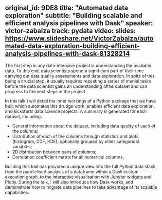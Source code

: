 original_id: 9DE8
title: "Automated data exploration"
subtitle: "Building scalable and efficient analysis pipelines with Dask"
speaker: victor-zabalza
track: pydata
video:
slides: https://www.slideshare.net/VictorZabalza/automated-data-exploration-building-efficient-analysis-pipelines-with-dask-81328214
---
The first step in any data-intensive project is understanding the available data. To this end, data scientists spend a significant part of their time carrying out data quality assessments and data exploration. In spite of this being a crucial step, it usually requires repeating a series of menial tasks before the data scientist gains an understanding ofthe dataset and can progress to the next steps in the project.

In this talk I will detail the inner workings of a Python package that we have built which automates this drudge work, enables efficient data exploration, and kickstarts data science projects. A summary is generated for each dataset, including:

- General information about the dataset, including data quality of each of the columns;
- Distribution of each of the columns through statistics and plots (histogram, CDF, KDE), optionally grouped by other categorical variables;
- 2D distribution between pairs of columns;
- Correlation coefficient matrix for all numerical columns.

Building this tool has provided a unique view into the full Python data stack, from the parallelised analysis of a dataframe within a Dask custom execution graph, to the interactive visualisation with Jupyter widgets and Plotly. During the talk, I will also introduce how Dask works, and demonstrate how to migrate data pipelines to take advantage of its scalable capabilities.
